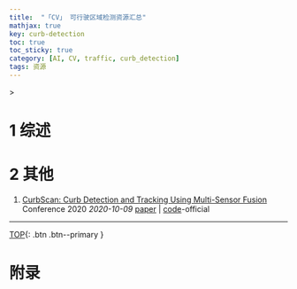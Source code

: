 ```yaml
---
title:  "「CV」 可行驶区域检测资源汇总"
mathjax: true
key: curb-detection
toc: true
toc_sticky: true
category: [AI, CV, traffic, curb_detection]
tags: 资源
---
```

<span id='head'>
>    

<!--more-->

# 1 综述

# 2 其他
1. [CurbScan: Curb Detection and Tracking Using Multi-Sensor Fusion](http://cn.arxiv.org/abs/2010.04837)  
Conference 2020 *2020-10-09* [paper](https://arxiv.org/abs/2010.04837) | [code](https://www.youtube.com/watch?v=w5MwsdWhcy4)-official    


-------------------  
[TOP](#head){: .btn .btn--primary }


# 附录
